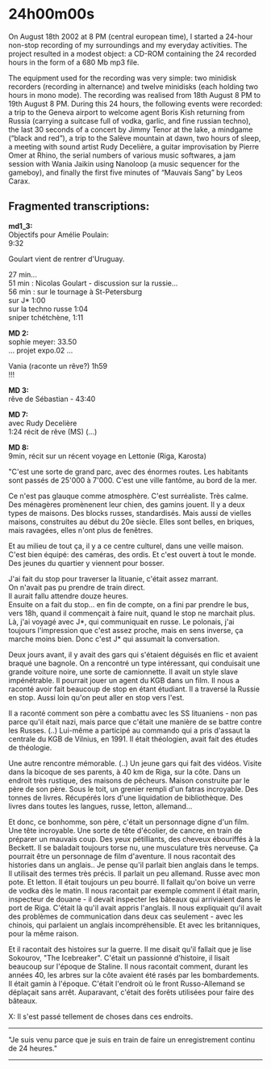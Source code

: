 # 24h00m00s

On August 18th 2002 at 8 PM (central european time), I started a 24-hour non-stop recording of my surroundings and my everyday activities. The project resulted in a modest object: a CD-ROM containing the 24 recorded hours in the form of a 680 Mb mp3 file.

The equipment used for the recording was very simple: two minidisk recorders (recording in alternance) and twelve minidisks (each holding two hours in mono mode). The recording was realised from 18th August 8 PM to 19th August 8 PM. During this 24 hours, the following events were recorded: a trip to the Geneva airport to welcome agent Boris Kish returning from Russia (carrying a suitcase full of vodka, garlic, and fine russian techno), the last 30 seconds of a concert by Jimmy Tenor at the lake, a mindgame (“black and red”), a trip to the Salève mountain at dawn, two hours of sleep, a meeting with sound artist Rudy Decelière, a guitar improvisation by Pierre Omer at Rhino, the serial numbers of various music softwares, a jam session with Wania Jaikin using Nanoloop (a music sequencer for the gameboy), and finally the first five minutes of “Mauvais Sang” by Leos Carax.

## Fragmented transcriptions:

**md1_3:**  
Objectifs pour Amélie Poulain:  
9:32

Goulart vient de rentrer d'Uruguay.

27 min...  
51 min : Nicolas Goulart - discussion sur la russie...  
56 min : sur le tournage à St-Petersburg  
sur J\* 1:00  
sur la techno russe 1:04  
sniper tchétchène, 1:11

**MD 2:**  
sophie meyer: 33.50  
... projet expo.02 ...

Vania (raconte un rêve?) 1h59  
!!!

**MD 3:**  
rêve de Sébastian - 43:40

**MD 7:**  
avec Rudy Decelière  
1:24 récit de rêve (MS)
(...) 

**MD 8:**  
9min, récit sur un récent voyage en Lettonie (Riga, Karosta)

"C'est une sorte de grand parc, avec des énormes routes. Les habitants sont passés de 25'000 à 7'000. C'est une ville fantôme, au bord de la mer.

Ce n'est pas glauque comme atmosphère. C'est surréaliste. Très calme. Des ménagères promènenent leur chien, des gamins jouent. Il y a deux types de maisons. Des blocks russes, standardisés. Mais aussi de vielles maisons, construites au début du 20e siècle. Elles sont belles, en briques, mais ravagées, elles n'ont plus de fenêtres.

Et au milieu de tout ça, il y a ce centre culturel, dans une veille maison. C'est bien équipé: des caméras, des ordis. Et c'est ouvert à tout le monde. Des jeunes du quartier y viennent pour bosser. 

J'ai fait du stop pour traverser la lituanie, c'était assez marrant.  
On n'avait pas pu prendre de train direct.  
Il aurait fallu attendre douze heures.  
Ensuite on a fait du stop... en fin de compte, on a fini par prendre le bus, vers 18h, quand il commençait à faire nuit, quand le stop ne marchait plus.  
Là, j'ai voyagé avec J\*, qui communiquait en russe. Le polonais, j'ai toujours l'impression que c'est assez proche, mais en sens inverse, ça marche moins bien. Donc c'est J\* qui assumait la conversation.

Deux jours avant, il y avait des gars qui s'étaient déguisés en flic et avaient braqué une bagnole. On a rencontré un type intéressant, qui conduisait une grande voiture noire, une sorte de camionnette. Il avait un style slave impénétrable. Il pourrait jouer un agent du KGB dans un film. Il nous a raconté avoir fait beaucoup de stop en étant étudiant. Il a traversé la Russie en stop. Aussi loin qu'on peut aller en stop vers l'est. 

Il a raconté comment son père a combattu avec les SS lituaniens - non pas parce qu'il était nazi, mais parce que c'était une manière de se battre contre les Russes. (..) Lui-même a participé au commando qui a pris d'assaut la centrale du KGB de Vilnius, en 1991. Il était théologien, avait fait des études de théologie.

Une autre rencontre mémorable. (..) Un jeune gars qui fait des vidéos. Visite dans la bicoque de ses parents, à 40 km de Riga, sur la côte. Dans un endroit très rustique, des maisons de pêcheurs. Maison construite par le père de son père. Sous le toit, un grenier rempli d'un fatras incroyable. Des tonnes de livres. Récupérés lors d'une liquidation de bibliothèque. Des livres dans toutes les langues, russe, letton, allemand... 

Et donc, ce bonhomme, son père, c'était un personnage digne d'un film. Une tête incroyable. Une sorte de tête d'écolier, de cancre, en train de préparer un mauvais coup. Des yeux pétilliants, des cheveux ébouriffés à la Beckett. Il se baladait toujours torse nu, une musculature très nerveuse. Ça pourrait être un personnage de film d'aventure. Il nous racontait des histories dans un anglais.. Je pense qu'il parlait bien anglais dans le temps. Il utilisait des termes très précis. Il parlait un peu allemand. Russe avec mon pote. Et letton. Il était toujours un peu bourré. Il fallait qu'on boive un verre de vodka dès le matin. Il nous racontait par exemple comment il était marin, inspecteur de douane - il devait inspecter les bâteaux qui arriviaient dans le port de Riga. C'était là qu'il avait appris l'anglais. Il nous expliquait qu'il avait des problèmes de communication dans deux cas seulement - avec les chinois, qui parlaient un anglais incompréhensible. Et avec les britanniques, pour la même raison.

Et il racontait des histoires sur la guerre. Il me disait qu'il fallait que je lise Sokourov, "The Icebreaker". C'était un passionné d'histoire, il lisait beaucoup sur l'époque de Staline. Il nous racontait comment, durant les années 40, les arbres sur la côte avaient été rasés par les bombardements. Il était gamin à l'époque. C'était l'endroit où le front Russo-Allemand se déplaçait sans arrêt. Auparavant, c'était des forêts utilisées pour faire des bâteaux.

X: Il s'est passé tellement de choses dans ces endroits. 

***

"Je suis venu parce que je suis en train de faire un enregistrement continu de 24 heures."

***
